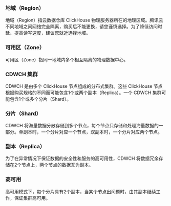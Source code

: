 ### 地域（Region）
地域（Region）指云数据仓库 ClickHouse 物理服务器所在的地理区域。腾讯云不同地域之间网络完全隔离，购买后不能更换，请您谨慎选择。为了降低访问时延、提高读写速度，建议您就近选择地域。

### 可用区（Zone）
可用区（Zone）指同一地域内多个相互隔离的物理数据中心。

### CDWCH 集群
CDWCH 是由多个 ClickHouse 节点组成的分布式集群。这些 ClickHouse 节点根据购买规格的不同而可能包含1个或两个副本（Replica）。一个 CDWCH 集群可能包含1个或多个分片（Shard）。

### 分片（Shard）
CDWCH 将海量数据分散存储到多个节点，每个节点只存储和处理海量数据的一部分。单副本时，一个分片对应一个节点，双副本时，一个分片对应两个节点。

### 副本（Replica）
为了在异常情况下保证数据的安全性和服务的高可用性，CDWCH 将数据冗余存储在2个节点上，两个节点的数据互为副本。

### 高可用
高可用模式下，每个分片具有2个副本，当某个节点出问题时，由其副本继续工作，保证集群高可用。
